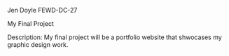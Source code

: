 Jen Doyle
FEWD-DC-27

My Final Project

Description: My final project will be a portfolio website that shwocases my graphic design work.

